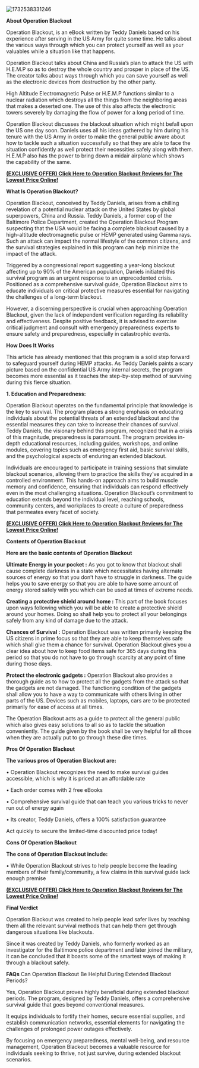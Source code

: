 ![1732538331246](https://github.com/user-attachments/assets/896e9991-7d0d-4038-b4cf-9037f28d8178)

**About Operation Blackout**

Operation Blackout, is an eBook written by Teddy Daniels based on his experience after serving in the US Army for quite some time. He talks about the various ways through which you can protect yourself as well as your valuables while a situation like that happens.

Operation Blackout talks about China and Russia’s plan to attack the US with H.E.M.P so as to destroy the whole country and prosper in place of the US. The creator talks about ways through which you can save yourself as well as the electronic devices from destruction by the other party.

High Altitude Electromagnetic Pulse or H.E.M.P functions similar to a nuclear radiation which destroys all the things from the neighboring areas that makes a deserted one. The use of this also affects the electronic towers severely by damaging the flow of power for a long period of time.

Operation Blackout discusses the blackout situation which might befall upon the US one day soon. Daniels uses all his ideas gathered by him during his tenure with the US Army in order to make the general public aware about how to tackle such a situation successfully so that they are able to face the situation confidently as well protect their necessities safely along with them. H.E.M.P also has the power to bring down a midair airplane which shows the capability of the same.


**[(EXCLUSIVE OFFER) Click Here to Operation Blackout Reviews for The Lowest Price Online!](https://www.universalsupplements24x7.com/Deal-Operation-Blackout)**

**What Is Operation Blackout?**

Operation Blackout, conceived by Teddy Daniels, arises from a chilling revelation of a potential nuclear attack on the United States by global superpowers, China and Russia. Teddy Daniels, a former cop of the Baltimore Police Department, created the Operation Blackout Program suspecting that the USA would be facing a complete blackout caused by a high-altitude electromagnetic pulse or HEMP generated using Gamma rays. Such an attack can impact the normal lifestyle of the common citizens, and the survival strategies explained in this program can help minimize the impact of the attack.

Triggered by a congressional report suggesting a year-long blackout affecting up to 90% of the American population, Daniels initiated this survival program as an urgent response to an unprecedented crisis. Positioned as a comprehensive survival guide, Operation Blackout aims to educate individuals on critical protective measures essential for navigating the challenges of a long-term blackout.

However, a discerning perspective is crucial when approaching Operation Blackout, given the lack of independent verification regarding its reliability and effectiveness. Despite positive feedback, it is advised to exercise critical judgment and consult with emergency preparedness experts to ensure safety and preparedness, especially in catastrophic events.


**How Does It Works**

This article has already mentioned that this program is a solid step forward to safeguard yourself during HEMP attacks. As Teddy Daniels paints a scary picture based on the confidential US Army internal secrets, the program becomes more essential as it teaches the step-by-step method of surviving during this fierce situation.

**1. Education and Preparedness:**

Operation Blackout operates on the fundamental principle that knowledge is the key to survival. The program places a strong emphasis on educating individuals about the potential threats of an extended blackout and the essential measures they can take to increase their chances of survival. Teddy Daniels, the visionary behind this program, recognized that in a crisis of this magnitude, preparedness is paramount. The program provides in-depth educational resources, including guides, workshops, and online modules, covering topics such as emergency first aid, basic survival skills, and the psychological aspects of enduring an extended blackout.

Individuals are encouraged to participate in training sessions that simulate blackout scenarios, allowing them to practice the skills they’ve acquired in a controlled environment. This hands-on approach aims to build muscle memory and confidence, ensuring that individuals can respond effectively even in the most challenging situations. Operation Blackout’s commitment to education extends beyond the individual level, reaching schools, community centers, and workplaces to create a culture of preparedness that permeates every facet of society.

**[(EXCLUSIVE OFFER) Click Here to Operation Blackout Reviews for The Lowest Price Online!](https://www.universalsupplements24x7.com/Deal-Operation-Blackout)**


**Contents of Operation Blackout**

**Here are the basic contents of Operation Blackout**

**Ultimate Energy in your pocket :** As you got to know that blackout shall cause complete darkness in a state which necessitates having alternate sources of energy so that you don’t have to struggle in darkness. The guide helps you to save energy so that you are able to have some amount of energy stored safely with you which can be used at times of extreme needs.

**Creating a protective shield around home :** This part of the book focuses upon ways following which you will be able to create a protective shield around your homes. Doing so shall help you to protect all your belongings safely from any kind of damage due to the attack.

**Chances of Survival :** Operation Blackout was written primarily keeping the US citizens in prime focus so that they are able to keep themselves safe which shall give them a chance for survival. Operation Blackout gives you a clear idea about how to keep food items safe for 365 days during this period so that you do not have to go through scarcity at any point of time during those days.

**Protect the electronic gadgets :** Operation Blackout also provides a thorough guide as to how to protect all the gadgets from the attack so that the gadgets are not damaged. The functioning condition of the gadgets shall allow you to have a way to communicate with others living in other parts of the US. Devices such as mobiles, laptops, cars are to be protected primarily for ease of access at all times.

The Operation Blackout acts as a guide to protect all the general public which also gives easy solutions to all so as to tackle the situation conveniently. The guide given by the book shall be very helpful for all those when they are actually put to go through these dire times.

**Pros Of Operation Blackout**

**The various pros of Operation Blackout are:**

• Operation Blackout recognizes the need to make survival guides accessible, which is why it is priced at an affordable rate

• Each order comes with 2 free eBooks

• Comprehensive survival guide that can teach you various tricks to never run out of energy again

• Its creator, Teddy Daniels, offers a 100% satisfaction guarantee

Act quickly to secure the limited-time discounted price today!

**Cons Of Operation Blackout**

**The cons of Operation Blackout include:**

• While Operation Blackout strives to help people become the leading members of their family/community, a few claims in this survival guide lack enough premise


**[(EXCLUSIVE OFFER) Click Here to Operation Blackout Reviews for The Lowest Price Online!](https://www.universalsupplements24x7.com/Deal-Operation-Blackout)**


**Final Verdict**

Operation Blackout was created to help people lead safer lives by teaching them all the relevant survival methods that can help them get through dangerous situations like blackouts.

Since it was created by Teddy Daniels, who formerly worked as an investigator for the Baltimore police department and later joined the military, it can be concluded that it boasts some of the smartest ways of making it through a blackout safely.

**FAQs**
Can Operation Blackout Be Helpful During Extended Blackout Periods?

Yes, Operation Blackout proves highly beneficial during extended blackout periods. The program, designed by Teddy Daniels, offers a comprehensive survival guide that goes beyond conventional measures.

It equips individuals to fortify their homes, secure essential supplies, and establish communication networks, essential elements for navigating the challenges of prolonged power outages effectively.

By focusing on emergency preparedness, mental well-being, and resource management, Operation Blackout becomes a valuable resource for individuals seeking to thrive, not just survive, during extended blackout scenarios.

